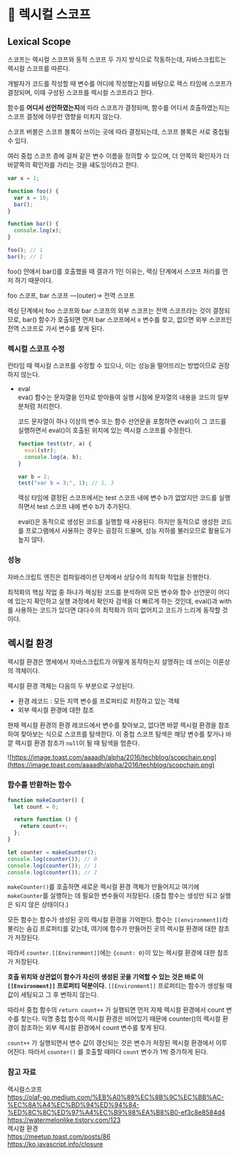 # 📍 렉시컬 스코프

## Lexical Scope

스코프는 렉시컬 스코프와 동적 스코프 두 가지 방식으로 작동하는데, 자바스크립트는 렉시컬 스코프를 따른다.

개발자가 코드를 작성할 때 변수를 어디에 작성했는지를 바탕으로 렉스 타임에 스코프가 결정되며, 이때 구성된 스코프를 렉시컬 스코프라고 한다.

함수를 **어디서 선언하였는지**에 따라 스코프가 결정되며, 함수를 어디서 호출하였는지는 스코프 결정에 아무런 영향을 미치지 않는다.

스코프 버블은 스코프 블록이 쓰이는 곳에 따라 결정되는데, 스코프 블록은 서로 중첩될 수 있다.

여러 중첩 스코프 층에 걸쳐 같은 변수 이름을 정의할 수 있으며, 더 안쪽의 확인자가 더 바깥쪽의 확인자를 가리는 것을 섀도잉이라고 한다.

```jsx
var x = 1;

function foo() {
  var x = 10;
  bar();
}

function bar() {
  console.log(x);
}

foo(); // 1
bar(); // 1
```

foo() 안에서 bar()를 호출했을 때 결과가 1인 이유는, 렉싱 단계에서 스코프 처리를 먼저 하기 때문이다.

foo 스코프, bar 스코프 —(outer)→ 전역 스코프

렉싱 단계에서 foo 스코프와 bar 스코프의 외부 스코프는 전역 스코프라는 것이 결정되므로, bar() 함수가 호출되면 먼저 bar 스코프에서 x 변수를 찾고, 없으면 외부 스코프인 전역 스코프로 가서 변수를 찾게 된다.

### 렉시컬 스코프 수정

런타임 때 렉시컬 스코프를 수정할 수 있으나, 이는 성능을 떨어뜨리는 방법이므로 권장하지 않는다.

- eval  
  eva() 함수는 문자열을 인자로 받아들여 실행 시점에 문자열의 내용을 코드의 일부분처럼 처리한다.

  코드 문자열이 하나 이상의 변수 또는 함수 선언문을 포함하면 eval()이 그 코드를 실행하면서 eval()이 호출된 위치에 있는 렉시컬 스코프를 수정한다.

  ```jsx
  function test(str, a) {
    eval(str);
    console.log(a, b);
  }

  var b = 2;
  test("var b = 3;", 1); // 1, 3
  ```

  렉싱 타임에 결정된 스코프에서는 test 스코프 내에 변수 b가 없었지만 코드를 실행하면서 test 스코프 내에 변수 b가 추가된다.

  eval()은 동적으로 생성된 코드를 실행할 때 사용된다. 하지만 동적으로 생성한 코드를 프로그램에서 사용하는 경우는 굉장히 드물며, 성능 저하를 불러오므로 활용도가 높지 않다.

### 성능

자바스크립트 엔진은 컴파일레이션 단계에서 상당수의 최적화 작업을 진행한다.

최적화의 핵심 작업 중 하나가 렉싱된 코드를 분석하여 모든 변수와 함수 선언문이 어디에 있는지 확인하고 실행 과정에서 확인자 검색을 더 빠르게 하는 것인데, eval()과 with를 사용하는 코드가 있다면 대다수의 최적화가 의미 없어지고 코드가 느리게 동작할 것이다.

## 렉시컬 환경

렉시컬 환경은 명세에서 자바스크립트가 어떻게 동작하는지 설명하는 데 쓰이는 이론상의 객체이다.

렉시컬 환경 객체는 다음의 두 부분으로 구성된다.

- 환경 레코드 : 모든 지역 변수를 프로퍼티로 저장하고 있는 객체
- 외부 렉시컬 환경에 대한 참조

현재 렉시컬 환경의 환경 레코드에서 변수를 찾아보고, 없다면 바깥 렉시컬 환경을 참조하여 찾아보는 식으로 스코프를 탐색한다. 이 중첩 스코프 탐색은 해당 변수를 찾거나 바깥 렉시컬 환경 참조가 `null`이 될 때 탐색을 멈춘다.

![https://image.toast.com/aaaadh/alpha/2016/techblog/scopchain.png](https://image.toast.com/aaaadh/alpha/2016/techblog/scopchain.png)

### 함수를 반환하는 함수

```jsx
function makeCounter() {
  let count = 0;

  return function () {
    return count++;
  };
}

let counter = makeCounter();
console.log(counter()); // 0
console.log(counter()); // 1
console.log(counter()); // 2
```

`makeCounter()`를 호출하면 새로운 렉시컬 환경 객체가 만들어지고 여기에 `makeCounter`를 실행하는 데 필요한 변수들이 저장된다. (중첩 함수는 생성만 되고 실행은 되지 않은 상태이다.)

모든 함수는 함수가 생성된 곳의 렉시컬 환경을 기억한다. 함수는 `[[environment]]`라 불리는 숨김 프로퍼티를 갖는데, 여기에 함수가 만들어진 곳의 렉시컬 환경에 대한 참조가 저장된다.

따라서 `counter.[[Environment]]`에는 `{count: 0}`이 있는 렉시컬 환경에 대한 참조가 저장된다.

**호출 위치와 상관없이 함수가 자신이 생성된 곳을 기억할 수 있는 것은 바로 이 `[[Environment]]` 프로퍼티 덕분이다.** `[[Environment]]` 프로퍼티는 함수가 생성될 때 값이 세팅되고 그 후 변하지 않는다.

따라서 중첩 함수의 `return count++` 가 실행되면 먼저 자체 렉시컬 환경에서 count 변수를 찾는다. 익명 중첩 함수의 렉시컬 환경은 비어있기 때문에 counter()의 렉시컬 환경이 참조하는 외부 렉시컬 환경에서 count 변수를 찾게 된다.

`count++` 가 실행되면서 변수 값이 갱신되는 것은 변수가 저장된 렉시컬 환경에서 이루어진다. 따라서 `counter()` 를 호출할 때마다 `count` 변수가 1씩 증가하게 된다.

### 참고 자료

렉시컬스코프  
https://olaf-go.medium.com/%EB%A0%89%EC%8B%9C%EC%BB%AC-%EC%8A%A4%EC%BD%94%ED%94%84-%ED%8C%8C%ED%97%A4%EC%B9%98%EA%B8%B0-ef3c8e8584d4  
https://watermelonlike.tistory.com/123  
렉시컬 환경  
https://meetup.toast.com/posts/86  
https://ko.javascript.info/closure
